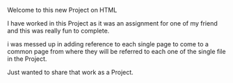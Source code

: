 Welcome to this new Project on HTML

I have worked in this Project as it was an assignment for one of my friend and 
this was really fun to complete.

i was messed up in adding reference to each single page to come to a common page from where they will be referred to each one of the single file in the Project.

Just wanted to share that work as a Project.


